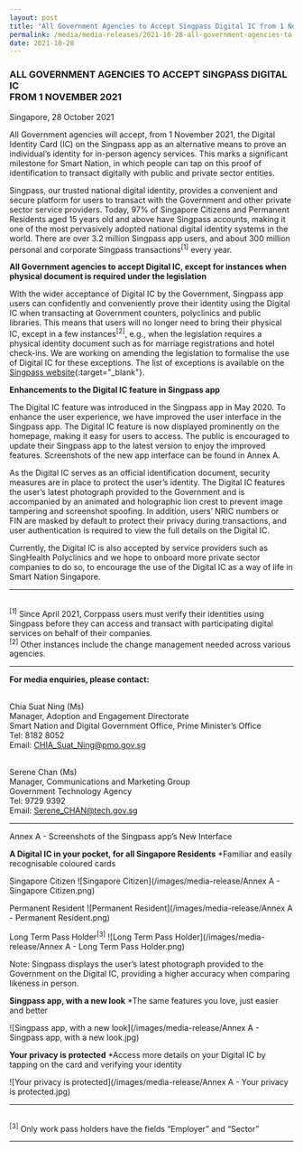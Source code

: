 ```yaml
---
layout: post
title: "All Government Agencies to Accept Singpass Digital IC from 1 November 2021" 
permalink: /media/media-releases/2021-10-28-all-government-agencies-to-accept-singpass-digital-ic-from-1-november-2021
date: 2021-10-28
---
```

### **ALL GOVERNMENT AGENCIES TO ACCEPT SINGPASS DIGITAL IC <br>FROM 1 NOVEMBER 2021**

Singapore, 28 October 2021 

All Government agencies will accept, from 1 November 2021, the Digital Identity Card (IC) on the Singpass app as an alternative means to prove an individual’s identity for in-person agency services. This marks a significant milestone for Smart Nation, in which people can tap on this proof of identification to transact digitally with public and private sector entities.

Singpass, our trusted national digital identity, provides a convenient and secure platform for users to transact with the Government and other private sector service providers. Today, 97% of Singapore Citizens and Permanent Residents aged 15 years old and above have Singpass accounts, making it one of the most pervasively adopted national digital identity systems in the world. There are over 3.2 million Singpass app users, and about 300 million personal and corporate Singpass transactions<sup>[1]</sup> every year.

**All Government agencies to accept Digital IC, except for instances when physical document is required under the legislation**

With the wider acceptance of Digital IC by the Government, Singpass app users can confidently and conveniently prove their identity using the Digital IC when transacting at Government counters, polyclinics and public libraries. This means that users will no longer need to bring their physical IC, except in a few instances<sup>[2]</sup>, e.g., when the legislation requires a physical identity document such as for marriage registrations and hotel check-ins. We are working on amending the legislation to formalise the use of Digital IC for these exceptions. The list of exceptions is available on the [Singpass website](http://www.go.gov.sg/digitalic-exceptions){:target="_blank"}.

**Enhancements to the Digital IC feature in Singpass app**

The Digital IC feature was introduced in the Singpass app in May 2020. To enhance the user experience, we have improved the user interface in the Singpass app. The Digital IC feature is now displayed prominently on the homepage, making it easy for users to access. The public is encouraged to update their Singpass app to the latest version to enjoy the improved features. Screenshots of the new app interface can be found in Annex A.

As the Digital IC serves as an official identification document, security measures are in place to protect the user’s identity. The Digital IC features the user’s latest photograph provided to the Government and is accompanied by an animated and holographic lion crest to prevent image tampering and screenshot spoofing. In addition, users’ NRIC numbers or FIN are masked by default to protect their privacy during transactions, and user authentication is required to view the full details on the Digital IC.

Currently, the Digital IC is also accepted by service providers such as SingHealth Polyclinics and we hope to onboard more private sector companies to do so, to encourage the use of the Digital IC as a way of life in Smart Nation Singapore.

---

<br><sup>[1]</sup> Since April 2021, Corppass users must verify their identities using Singpass before they can access and transact with participating digital services on behalf of their companies.
<br><sup>[2]</sup> Other instances include the change management needed across various agencies.

---

**For media enquiries, please contact:**

<br>Chia Suat Ning (Ms)
<br>Manager, Adoption and Engagement Directorate 
<br>Smart Nation and Digital Government Office, Prime Minister’s Office
<br>Tel: 8182 8052
<br>Email: <CHIA_Suat_Ning@pmo.gov.sg>

<br>Serene Chan (Ms)
<br>Manager, Communications and Marketing Group
<br>Government Technology Agency
<br>Tel: 9729 9392
<br>Email: <Serene_CHAN@tech.gov.sg> 

---

Annex A - Screenshots of the Singpass app’s New Interface

**A Digital IC in your pocket, for all Singapore Residents**
*Familiar and easily recognisable coloured cards

Singapore Citizen
![Singapore Citizen](/images/media-release/Annex A - Singapore Citizen.png)

Permanent Resident
![Permanent Resident](/images/media-release/Annex A - Permanent Resident.png)

Long Term Pass Holder<sup>[3]</sup>
![Long Term Pass Holder](/images/media-release/Annex A - Long Term Pass Holder.png)

Note: Singpass displays the user’s latest photograph provided to the Government on the Digital IC, providing a higher accuracy when comparing likeness in person.

**Singpass app, with a new look**
*The same features you love, just easier and better

![Singpass app, with a new look](/images/media-release/Annex A - Singpass app, with a new look.jpg)

**Your privacy is protected**
*Access more details on your Digital IC by tapping on the card and verifying your identity

![Your privacy is protected](/images/media-release/Annex A - Your privacy is protected.jpg)

---

<br><sup>[3]</sup> Only work pass holders have the fields “Employer” and “Sector”

---

